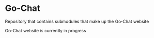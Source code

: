 # Go-Chat
Repository that contains submodules that make up the Go-Chat website

Go-Chat website is currently in progress
